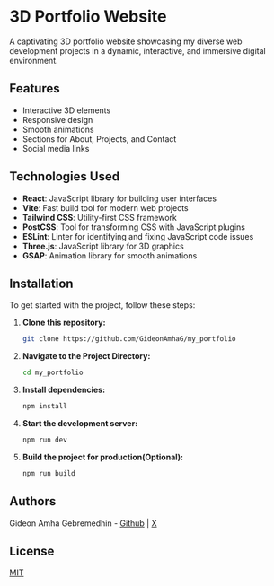
# 3D Portfolio Website

A captivating 3D portfolio website showcasing my diverse web development projects in a dynamic, interactive, and immersive digital environment.


## Features

- Interactive 3D elements
- Responsive design
- Smooth animations
- Sections for About, Projects, and Contact
- Social media links


## Technologies Used

- **React**: JavaScript library for building user interfaces
- **Vite**: Fast build tool for modern web projects
- **Tailwind CSS**: Utility-first CSS framework
- **PostCSS**: Tool for transforming CSS with JavaScript plugins
- **ESLint**: Linter for identifying and fixing JavaScript code issues
- **Three.js**: JavaScript library for 3D graphics
- **GSAP**: Animation library for smooth animations


## Installation

To get started with the project, follow these steps:

1. **Clone this repository:**
   ```bash
   git clone https://github.com/GideonAmhaG/my_portfolio
   
2. **Navigate to the Project Directory:**
   ```bash
   cd my_portfolio

3. **Install dependencies:**
   ```bash
   npm install

4. **Start the development server:**
   ```bash
   npm run dev

5. **Build the project for production(Optional):**
   ```bash
   npm run build


## Authors

Gideon Amha Gebremedhin - [Github](https://github.com/GideonAmhaG) | [X](https://x.com/GideonAmha)


## License

[MIT](https://choosealicense.com/licenses/mit/)






   
